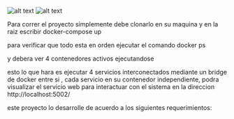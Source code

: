
 ![alt text](https://github.com/sebas1017/flask-faker-app/blob/master/docker.png?raw=true)
 ![alt text](https://github.com/sebas1017/flask-faker-app/blob/master/REQUERIMIENTOS.png?raw=true)

Para correr el proyecto simplemente debe clonarlo en su maquina y en la raiz escribir
docker-compose up


para verificar que todo esta en orden ejecutar el comando
docker ps

y debera ver 4 contenedores activos ejecutandose


esto lo que hara es ejecutar 4 servicios interconectados mediante un bridge  de docker entre si , cada servicio  en su contenedor independiente, 
podra visualizar el servicio web  para interactuar con el sistema en la direccion http://localhost:5002/

este proyecto lo desarrolle de acuerdo a los siguientes requerimientos:
